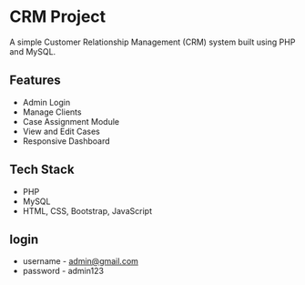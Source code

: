 # CRM Project

A simple Customer Relationship Management (CRM) system built using PHP and MySQL.

## Features
- Admin Login
- Manage Clients
- Case Assignment Module
- View and Edit Cases
- Responsive Dashboard

## Tech Stack
- PHP
- MySQL
- HTML, CSS, Bootstrap, JavaScript
## login
- username - admin@gmail.com
- password - admin123
